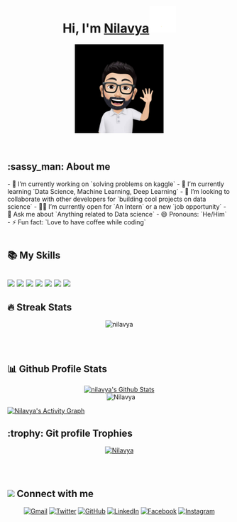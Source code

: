 # <h1 align="center">Hi, I'm <a href="https://github.com/nilavya2000">Nilavya<a><img src="https://github.com/Kathryn-Jie/Kathryn-Jie/blob/main/wave.gif" width="60px" /></h1>


 
<p align="center">
    <img width="200" src="https://github.com/nilavya2000/nilavya2000/blob/master/images/WhatsApp%20Image%202022-04-23%20at%202.27.17%20AM.jpeg">
</p>

<!-- <p align="center">
  <a href="https://github.com/DenverCoder1/readme-typing-svg"><img align="center", src="https://readme-typing-svg.herokuapp.com?lines=Computer+Science+Student;Data+Science;Machine+Learning;Data+Visualization;Always%20learning%20new%20things&center=true&width=500&height=50"></a>
</p>    -->
<br>
<h2> :sassy_man:  About me </h2>
- 🔭 I’m currently working on `solving problems on kaggle`
- 🌱 I’m currently learning `Data Science, Machine Learning, Deep Learning`
- 👯 I’m looking to collaborate with other developers for `building cool projects on data science`
- 👨‍💻 I’m currently open for `An Intern` or a new `job opportunity`
- 💬 Ask me about `Anything related to Data science`
- 😄 Pronouns: `He/Him`
- ⚡ Fun fact: `Love to have coffee while coding`
    
 <br>
 <br>
<h2> 📚 My Skills <h2>
<p>
<img src="https://img.shields.io/badge/OS-Linux%20Windows-blue"> 
<img src="https://img.shields.io/badge/Language-Python-blue"> 
<img src="https://img.shields.io/badge/Data%20processing-Numpy%2C%20Pandas%2C%20ScikitLearn-blue">
<img src="https://img.shields.io/badge/Database-Mysql-blue"> 
<img src="https://img.shields.io/badge/Statistic-timeseries%20forecasting,%20Hyperparameter%20testing-blue"> 
<img src="https://img.shields.io/badge/Machine%20Learning-Classification%2C%20Regression%2C%20Clustering%2C%20PCA%2C%20A%2FB%20testing-blue">
<img src="https://img.shields.io/badge/Data%20Visualization%20-Matplotlib%2C%20Seaborn%20-blue">
	
</p>


<h2>🔥 Streak Stats </h2>
<p align="center"><img src="https://github-readme-streak-stats.herokuapp.com/?user=nilavya2000&theme=algolia" alt="nilavya" /></p>

<br>
<br>


 <h2> 📊 Github Profile Stats </h2>
  <p align="center">
    <a href="https://github.com/anuraghazra/github-readme-stats"><img alt="nilavya's Github Stats" src="https://github-readme-stats.vercel.app/api?username=nilavya2000&show_icons=true&count_private=true&theme=algolia" height="192px"/></a>
<br/>
  &nbsp;
	  <img src="https://github-readme-stats.vercel.app/api/top-langs?username=nilavya2000&langs_count=10&show_icons=true&locale=en&layout=compact&theme=algolia" alt="Nilavya" height="192px"/>
  <br/>
<!--   <b>Note:</b> Top languages is only a metric of the languages my public code consists of and doesn't reflect experience or skill level. -->
  </p>
    <a href="https://github.com/7oSkaaa"><img alt="Nilavya's Activity Graph" src="https://activity-graph.herokuapp.com/graph?username=nilavya2000&custom_title=Nilavya's%20Contribution%20Graph&theme=react-dark" /></a>
  <br/>
   
<h2> :trophy: Git profile Trophies </h2>

<p align="center"> <a href="https://github.com/ryo-ma/github-profile-trophy"><img src="https://github-profile-trophy.vercel.app/?username=nilavya2000&layout=compact&theme=algolia" alt="Nilavya" /></a> </p>
<br>
  <br> 
<h2> <img src="https://media.giphy.com/media/iY8CRBdQXODJSCERIr/giphy.gif" width="30px"> Connect with me </h2>
<p align="center">
	<a href="mailto:dnilavya@gmail.com"><img img src="https://img.shields.io/badge/gmail-%23EA4335.svg?style=plastic&logo=gmail&logoColor=white" alt="Gmail"/></a>
    <a href="https://twitter.com/Nilavya1"><img img src="https://img.shields.io/twitter/follow/Nilavya1?style=social" alt="Twitter"/></a>
	<a href="https://github.com/nilavya2000"><img src="https://img.shields.io/badge/github-%23181717.svg?style=plastic&logo=github&logoColor=white" alt="GitHub"/></a>
	<a href="https://www.linkedin.com/in/nilavya-das/"><img src="https://img.shields.io/badge/linkedin-%230A66C2.svg?style=plastic&logo=linkedin&logoColor=white" alt="LinkedIn"/></a>
	<a href="https://www.facebook.com/nilavya.das.1/"><img src="https://img.shields.io/badge/facebook-%231877F2.svg?style=plastic&logo=facebook&logoColor=white" alt="Facebook"/></a>
	<a href="https://www.instagram.com/_n_i_l_a_v_y_a_/"><img src="https://img.shields.io/badge/instagram-%23E4405F.svg?style=plastic&logo=instagram&logoColor=white" alt="Instagram"/></a>
</p>
<!-- ![nilavya's github stats](https://github-readme-stats.vercel.app/api?username=nilavya2000) <a href="https://github.com/nilavya2000"><img src="https://github-readme-stats.vercel.app/api/top-langs/?username=nilavya2000&theme=light&hide_langs_below=1" /> </a>

  -->
<!--  <h2>You can connect 📫 me on : </h2>
<a href="https://www.facebook.com/nilavya.das.1">
    <img src="https://github.com/nilavya2000/nilavya2000/blob/master/images/facebook.png" height="30" width="30">
 </a> <a href="https://www.instagram.com/_n_i_l_a_v_y_a_/"><img src="https://github.com/nilavya2000/nilavya2000/blob/master/images/instagram.png" height="30" width="30"> </a> <a href="https://www.linkedin.com/in/nilavya-das-0ba627173/"><img src="https://github.com/nilavya2000/nilavya2000/blob/master/images/linkedin.png" height="30" width="30"></a> <a href="https://twitter.com/Nilavya1"> <img src="https://github.com/nilavya2000/nilavya2000/blob/master/images/twitter.png" height="30" width="30"></a> -->
 
 
